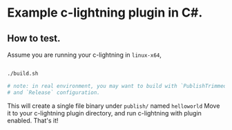 # Example c-lightning plugin in C#.

## How to test.

Assume you are running your c-lightning in `linux-x64`,

```sh

./build.sh

# note: in real environment, you may want to build with `PublishTrimmed`
# and `Release` configuration.
```

This will create a single file binary under `publish/` named `helloworld`
Move it to your c-lightning plugin directory, and run c-lightning with plugin enabled.
That's it!

